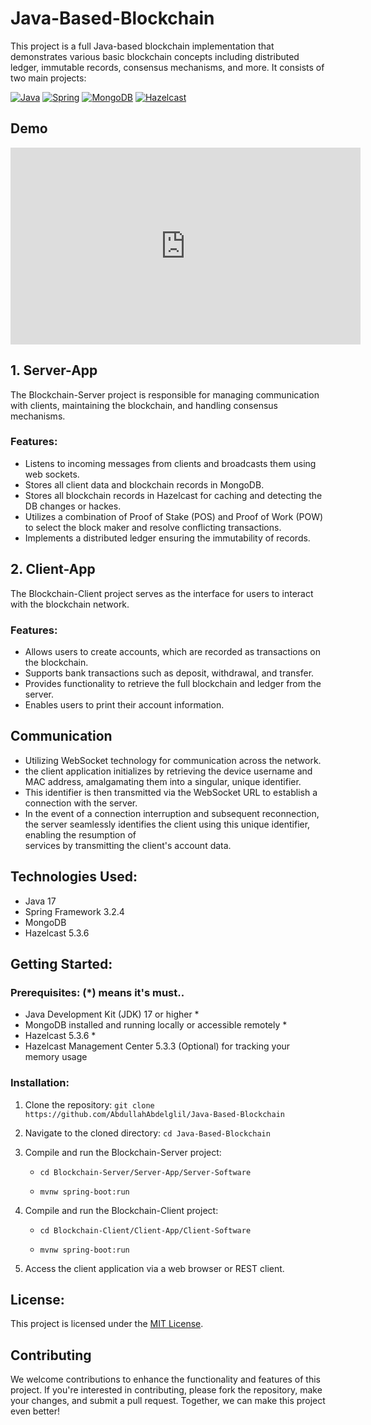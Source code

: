 # Java-Based-Blockchain

This project is a full Java-based blockchain implementation that demonstrates various basic blockchain concepts including distributed ledger, immutable records, consensus mechanisms, and more. It consists of two main projects:

[![Java](https://img.shields.io/badge/Java-17-orange)](https://www.java.com/)
[![Spring](https://img.shields.io/badge/Spring-3.2.4-brightgreen)](https://spring.io/)
[![MongoDB](https://img.shields.io/badge/MongoDB-Database-darkgreen)](https://www.mongodb.com/)
[![Hazelcast](https://img.shields.io/badge/Hazelcast-5.3.6-blue)](https://hazelcast.com/)


## Demo

<p align="center">
  <iframe width="560" height="315" src="https://github.com/AbdullahAbdelglil/Java-Based-Blockchain/assets/118194521/9667d164-a0b6-47c9-a6e0-6375209f7a71" frameborder="0" allowfullscreen></iframe>
</p>


## 1. Server-App

The Blockchain-Server project is responsible for managing communication with clients, maintaining the blockchain, and handling consensus mechanisms.

### Features:
- Listens to incoming messages from clients and broadcasts them using web sockets.
- Stores all client data and blockchain records in MongoDB.
- Stores all blockchain records in Hazelcast for caching and detecting the DB changes or hackes.
- Utilizes a combination of Proof of Stake (POS) and Proof of Work (POW) to select the block maker and resolve conflicting transactions.
- Implements a distributed ledger ensuring the immutability of records.
  
## 2. Client-App

The Blockchain-Client project serves as the interface for users to interact with the blockchain network.
  
### Features:
- Allows users to create accounts, which are recorded as transactions on the blockchain.
- Supports bank transactions such as deposit, withdrawal, and transfer.
- Provides functionality to retrieve the full blockchain and ledger from the server.
- Enables users to print their account information.

## Communication

- Utilizing WebSocket technology for communication across the network.
- the client application initializes by retrieving the device username and MAC address, amalgamating them into a singular, unique identifier.
- This identifier is then transmitted via the WebSocket URL to establish a connection with the server.
- In the event of a connection interruption and subsequent reconnection, the server seamlessly identifies the client using this unique identifier, enabling the resumption of     
  services by transmitting the client's account data.

## Technologies Used:
- Java 17
- Spring Framework 3.2.4
- MongoDB
- Hazelcast 5.3.6
  
## Getting Started:

### Prerequisites: (*) means it's must.. 
  
-  Java Development Kit (JDK) 17 or higher *
-  MongoDB installed and running locally or accessible remotely *
-  Hazelcast 5.3.6 *
- Hazelcast Management Center 5.3.3 (Optional) for tracking your memory usage
  
### Installation:

1. Clone the repository:
  `git clone https://github.com/AbdullahAbdelglil/Java-Based-Blockchain`

2. Navigate to the cloned directory:
  `cd Java-Based-Blockchain`

3. Compile and run the Blockchain-Server project:
    - `cd Blockchain-Server/Server-App/Server-Software`
     
    - `mvnw spring-boot:run`

4. Compile and run the Blockchain-Client project:
    - `cd Blockchain-Client/Client-App/Client-Software`
  
    - `mvnw spring-boot:run`

5. Access the client application via a web browser or REST client.

## License:
This project is licensed under the [MIT License](LICENSE).

## Contributing
We welcome contributions to enhance the functionality and features of this project. If you're interested in contributing, please fork the repository, make your changes, and submit a pull request. Together, we can make this project even better! 
